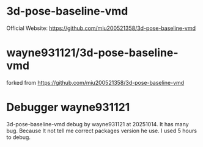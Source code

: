 # 3d-pose-baseline-vmd

Official Website: https://github.com/miu200521358/3d-pose-baseline-vmd

# wayne931121/3d-pose-baseline-vmd
forked from https://github.com/miu200521358/3d-pose-baseline-vmd
# Debugger wayne931121
3d-pose-baseline-vmd debug by wayne931121 at 20251014. It has many bug. Because It not tell me correct packages version he use. I used 5 hours to debug.
